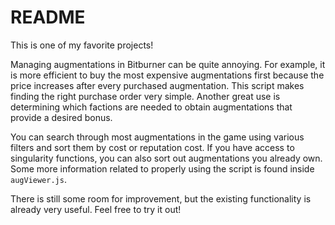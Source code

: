 # README

This is one of my favorite projects!

Managing augmentations in Bitburner can be quite annoying.
For example, it is more efficient to buy the most expensive augmentations first because the price increases after every purchased augmentation.
This script makes finding the right purchase order very simple.
Another great use is determining which factions are needed to obtain augmentations that provide a desired bonus.

You can search through most augmentations in the game using various filters and sort them by cost or reputation cost.
If you have access to singularity functions, you can also sort out augmentations you already own.
Some more information related to properly using the script is found inside `augViewer.js`.

There is still some room for improvement, but the existing functionality is already very useful. Feel free to try it out!

